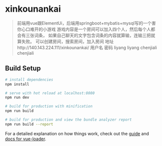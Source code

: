 # xinkounankai

> 前端用vue跟ElementUi，后端用springboot+mybatis+mysql写的一个害你心口难开的小游戏
游戏内容是一个房间可以加入四个人，然后每个人都会有三张词条，
如果自己聊天的文字包含词条的内容就算输，连输三把就算失败。
可以创建房间，搜索房间，加入房间
地址http://140.143.224.111/xinkounankai/
用户名       密码
liyang      liyang
chenjiali   chenjiali

## Build Setup

``` bash
# install dependencies
npm install

# serve with hot reload at localhost:8080
npm run dev

# build for production with minification
npm run build

# build for production and view the bundle analyzer report
npm run build --report
```

For a detailed explanation on how things work, check out the [guide](http://vuejs-templates.github.io/webpack/) and [docs for vue-loader](http://vuejs.github.io/vue-loader).
